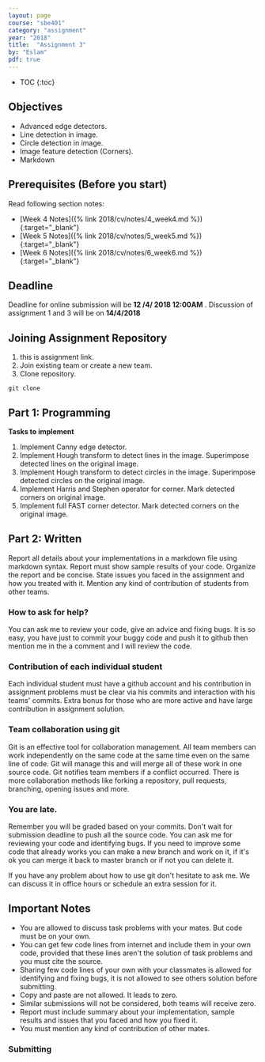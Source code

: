 ```yaml
---
layout: page
course: "sbe401"
category: "assignment"
year: "2018"
title:  "Assignment 3"
by: "Eslam"
pdf: true
---
```

* TOC
{:toc}

## Objectives
* Advanced edge detectors.
* Line detection in image.
* Circle detection in image. 
* Image feature detection (Corners).
* Markdown

## Prerequisites (Before you start)

Read following section notes: 
* [Week 4 Notes]({% link 2018/cv/notes/4_week4.md %}){:target="_blank"}
* [Week 5 Notes]({% link 2018/cv/notes/5_week5.md %}){:target="_blank"}
* [Week 6 Notes]({% link 2018/cv/notes/6_week6.md %}){:target="_blank"}

## Deadline
Deadline for online submission will be **12 /4/ 2018 12:00AM** . Discussion of assignment 1 and 3 will be on **14/4/2018**
## Joining Assignment Repository
1. this is assignment link. 
2. Join existing team or create a new team. 
3. Clone repository. 
```terminal
git clone
```


## Part 1: Programming

**Tasks to implement**

1. Implement Canny edge detector.
2. Implement Hough transform to detect lines in the image. Superimpose detected lines on the original image.
3. Implement Hough transform to detect circles in the image. Superimpose detected circles on the original image.
4. Implement Harris and Stephen operator for corner. Mark detected corners on original image. 
5. Implement full FAST corner detector. Mark detected corners on the original image. 

## Part 2: Written
Report all details about your implementations in a markdown file using markdown syntax. Report must show sample results of your code. Organize the report and be concise. State issues you faced in the assignment and how you treated with it. Mention any kind of contribution of students from other teams.
### How to ask for help?
You can ask me to review your code, give an advice and fixing bugs. It is so easy, you have just to commit your buggy code and push it to github then mention me in the a comment and I will review the code.
### Contribution of each individual student
Each individual student must have a github account and his contribution in assignment problems must be clear via his commits and interaction with his teams' commits. Extra bonus for those who are more active and have large contribution in assignment solution.

### Team collaboration using git
Git is an effective tool for collaboration management. All team members can work independently on the same code at the same time even on the same line of code. Git will manage this and will merge all of these work in one source code. Git notifies team members if a conflict occurred. There is more collaboration methods like forking a repository, pull requests, branching, opening issues and more.   

### You are late.

Remember you will be graded based on your commits. Don't wait for submission deadline to push all the source code. You can ask me for reviewing your code and identifying bugs. If you need to improve some code that already works you can make a new branch and work on it, if it's ok you can merge it back to master branch or if not you can delete it.

If you have any problem about how to use git don't hesitate to ask me. We can discuss it in office hours or schedule an extra session for it.  

## Important Notes 
* You are allowed to discuss task problems with your mates. But code must be on your own.
* You can get few code lines from internet and include them in your own code, provided that these lines aren't the solution of task problems and you must cite the source.
* Sharing few code lines of your own with your classmates is allowed for identifying and fixing bugs, it is not allowed to see others solution before submitting.
* Copy and paste are not allowed. It leads to zero.
* Similar submissions will not be considered, both teams will receive zero.
* Report must include summary about your implementation, sample results and issues that you faced and how you fixed it.
* You must mention any kind of contribution of other mates. 
### Submitting
